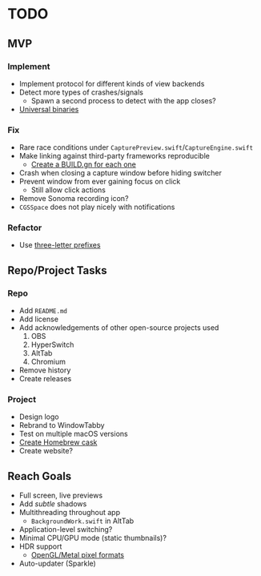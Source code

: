 # TODO

## MVP

### Implement

- Implement protocol for different kinds of view backends
- Detect more types of crashes/signals
  - Spawn a second process to detect with the app closes?
- [Universal binaries](https://developer.apple.com/documentation/apple-silicon/building-a-universal-macos-binary#Update-the-Architecture-List-of-Custom-Makefiles)

### Fix

- Rare race conditions under `CapturePreview.swift`/`CaptureEngine.swift`
- Make linking against third-party frameworks reproducible
  - [Create a BUILD.gn for each one](https://groups.google.com/a/chromium.org/g/chromium-dev/c/gY0ngYZ2A1k)
- Crash when closing a capture window before hiding switcher
- Prevent window from ever gaining focus on click
  - Still allow click actions
- Remove Sonoma recording icon?
- `CGSSpace` does not play nicely with notifications

### Refactor

- Use [three-letter prefixes](https://google.github.io/styleguide/objcguide.html#prefixes)

## Repo/Project Tasks

### Repo

- Add `README.md`
- Add license
- Add acknowledgements of other open-source projects used
  1. OBS
  2. HyperSwitch
  3. AltTab
  4. Chromium
- Remove history
- Create releases

### Project

- Design logo
- Rebrand to WindowTabby
- Test on multiple macOS versions
- [Create Homebrew cask](https://github.com/Homebrew/brew/blob/master/docs/Formula-Cookbook.md#basic-instructions)
- Create website?

## Reach Goals

- Full screen, live previews
- Add _subtle_ shadows
- Multithreading throughout app
  - `BackgroundWork.swift` in AltTab
- Application-level switching?
- Minimal CPU/GPU mode (static thumbnails)?
- HDR support
  - [OpenGL/Metal pixel formats](https://developer.apple.com/forums/thread/698050)
- Auto-updater (Sparkle)
